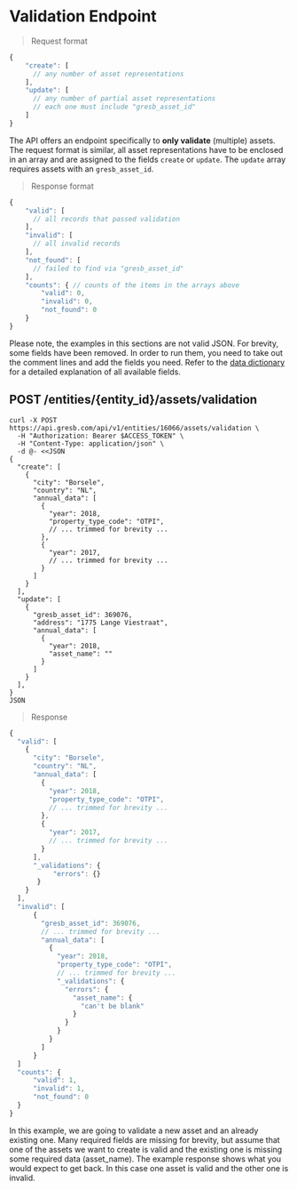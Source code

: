 # Validation Endpoint

> Request format

```javascript
{
    "create": [
      // any number of asset representations
    ],
    "update": [
      // any number of partial asset representations
      // each one must include "gresb_asset_id"
    ]
}
```

The API offers an endpoint specifically to **only validate** (multiple) assets.
The request format is similar, all asset representations have to be enclosed in an
array and are assigned to the fields `create` or `update`.
The `update` array requires assets with an `gresb_asset_id`.



> Response format

```javascript
{
    "valid": [
      // all records that passed validation
    ],
    "invalid": [
      // all invalid records
    ],
    "not_found": [
      // failed to find via "gresb_asset_id"
    ],
    "counts": { // counts of the items in the arrays above
        "valid": 0,
        "invalid": 0,
        "not_found": 0
    }
}
```

<aside class="notice">
  Please note, the examples in this sections are not valid JSON. For brevity,
  some fields have been removed. In order to run them, you need to take out the
  comment lines and add the fields you need. Refer to the <a
  href="#data-dictionary">data dictionary</a> for a detailed explanation of all
  available fields.
</aside>

## POST /entities/{entity_id}/assets/validation

```shell
curl -X POST https://api.gresb.com/api/v1/entities/16066/assets/validation \
  -H "Authorization: Bearer $ACCESS_TOKEN" \
  -H "Content-Type: application/json" \
  -d @- <<JSON
{
  "create": [
    {
      "city": "Borsele",
      "country": "NL",
      "annual_data": [
        {
          "year": 2018,
          "property_type_code": "OTPI",
          // ... trimmed for brevity ...
        },
        {
          "year": 2017,
          // ... trimmed for brevity ...
        }
      ]
    }
  ],
  "update": [
    {
      "gresb_asset_id": 369076,
      "address": "1775 Lange Viestraat",
      "annual_data": [
        {
          "year": 2018,
          "asset_name": ""
        }
      ]
    }
  ],
}
JSON
```

> Response

```javascript
{
  "valid": [
    {
      "city": "Borsele",
      "country": "NL",
      "annual_data": [
        {
          "year": 2018,
          "property_type_code": "OTPI",
          // ... trimmed for brevity ...
        },
        {
          "year": 2017,
          // ... trimmed for brevity ...
        }
      ],
      "_validations": {
           "errors": {}
       }
    }
  ],
  "invalid": [
      {
        "gresb_asset_id": 369076,
        // ... trimmed for brevity ...
        "annual_data": [
          {
            "year": 2018,
            "property_type_code": "OTPI",
            // ... trimmed for brevity ...
            "_validations": {
              "errors": {
                "asset_name": {
                  "can't be blank"
                }
              }
            }
          }
        ]
      }
  ]
  "counts": {
      "valid": 1,
      "invalid": 1,
      "not_found": 0
  }
}
```

In this example, we are going to validate a new asset and an already existing one.
Many required fields are missing for brevity, but assume that one of
the assets we want to create is valid and the existing one is missing some required data (asset_name).
The example response shows what you would expect to get back. In this case one asset is valid and the other one is invalid.

